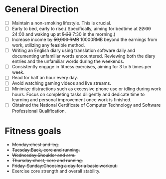 # General Direction
- [ ] Maintain a non-smoking lifestyle. This is crucial.
- [ ] Early to bed, early to rise.( Specifically, aiming for bedtime at ~~22:00~~ 24:00 and waking up at ~~5:30~~ 7:30 in the morning.)
- [ ] Increase income by ~~50,000 RMB~~ 10000RMB beyond the earnings from work, utilizing any feasible method.
- [ ] Writing an English diary using translation software daily and documenting unfamiliar words encountered. Reviewing both the diary entries and the unfamiliar words during the weekends.
- [ ] Consistently engage in fitness exercises, aiming for 3 to 5 times per week.
- [ ] Read for half an hour every day.
- [ ] Avoid watching gaming videos and live streams.
- [ ] Minimize distractions such as excessive phone use or idling during work hours. Focus on completing tasks diligently and dedicate time to learning and personal improvement once work is finished.
- [ ] Obtained the National Certificate of Computer Technology and Software Professional Qualification.
# Fitness goals

- ~~Monday:chest and leg.~~
- ~~Tuesday:Back, core and running.~~
- ~~Wednesday:Shoulder and arm.~~
- ~~Thursday:chest, core and running.~~
- ~~Friday-Sunday:Choosing a day for a basic workout.~~
- Exercise core strength and overall stability.
